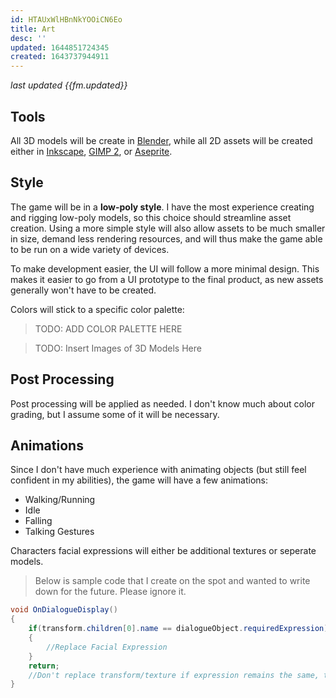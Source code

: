 ```yaml
---
id: HTAUxWlHBnNkYOOiCN6Eo
title: Art
desc: ''
updated: 1644851724345
created: 1643737944911
---
```

*last updated {{fm.updated}}*

## Tools
All 3D models will be create in [Blender](https://www.blender.org/), while all 2D assets will be created either in [Inkscape](https://inkscape.org/), [GIMP 2](https://www.gimp.org/), or [Aseprite](https://www.aseprite.org/).

## Style
The game will be in a **low-poly style**. I have the most experience creating and rigging low-poly models, so this choice should streamline asset creation. Using a more simple style will also allow assets to be much smaller in size, demand less rendering resources, and will thus make the game able to be run on a wide variety of devices.

To make development easier, the UI will follow a more minimal design. This makes it easier to go from a UI prototype to the final product, as new assets generally won't have to be created.

Colors will stick to a specific color palette:

>TODO: ADD COLOR PALETTE HERE

>TODO: Insert Images of 3D Models Here

## Post Processing
Post processing will be applied as needed. I don't know much about color grading, but I assume some of it will be necessary.

## Animations
Since I don't have much experience with animating objects (but still feel confident in my abilities), the game will have a few animations:
- Walking/Running
- Idle
- Falling
- Talking Gestures

Characters facial expressions will either be additional textures or seperate models.

>Below is sample code that I create on the spot and wanted to write down for the future. Please ignore it.

```CS
void OnDialogueDisplay() 
{
    if(transform.children[0].name == dialogueObject.requiredExpression)
    {
        //Replace Facial Expression
    }
    return;
    //Don't replace transform/texture if expression remains the same, to save on resources.
}
```
